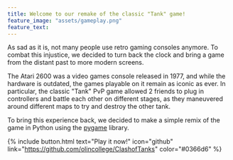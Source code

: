 ```yaml
---
title: Welcome to our remake of the classic "Tank" game!
feature_image: "assets/gameplay.png"
feature_text:
---
```


As sad as it is, not many people use retro gaming consoles anymore. To combat this injustice, we decided to turn back the clock and bring a game from the distant past to more modern screens.

The Atari 2600 was a video games console released in 1977, and while the hardware is outdated, the games playable on it remain as iconic as ever. In particular, the classic "Tank" PvP game allowed 2 friends to plug in controllers and battle each other on different stages, as they maneuvered around different maps to try and destroy the other tank.

To bring this experience back, we decided to make a simple remix of the game in Python using the [pygame](https://www.pygame.org/news) library.

{% include button.html text="Play it now!" icon="github" link="https://github.com/olincollege/ClashofTanks" color="#0366d6" %}

